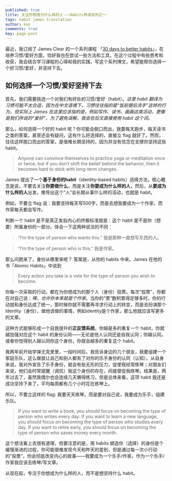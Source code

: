 ```yaml
---
published: true
title: 关注你想成为什么样的人-——Habits养成系列之一
tags: habit james translation
author: kun
comments: true
key: page-post
---
```

最近，我订阅了 James Clear 的一个系列课程 「[30 days to better habits](https://jamesclear.com/30-days)」，在培养习惯/爱好方面，恰好我也在尝试一些方法和工具，在这个过程中有些思考和收获，我会结合学习课程的心得和我的实践，写这个系列博文，希望能帮你选择一个好习惯/爱好，并坚持下去。

## 如何选择一个习惯/爱好坚持下去


首先，我们需要挑选一个对我们有好处的习惯/爱好（habit）。_这里 habit 翻译为习惯可能不太合适，因为在中文语境下，习惯往往指的是“饭前便后洗手”这样的行为，但实际上 James 在这里应该指的是，例如写作、读书、画画这类活动，更像是我们所说的“爱好”，为了避免误解，我会在后文直接使用 habit 这个词。_

那么，如何选择一个好的 habit 呢？你可能会脱口而出，我要每天跑步，每天读书之类的答案，甚至还会有疑问，这有什么好选择的，直接立 flag 就好了。然而，往往这样脱口而出的答案，是很难长期坚持的，因为并没有信念在支撑你坚持这些 habit。

> Anyone can convince themselves to practice yoga or meditation once or twice, but if you don’t shift the belief behind the behavior, then it becomes hard to stick with long-term changes. 

James 提出了一个**基于身份的habit**（identity-based habits）选择方法，核心概念是说，不要去关注**你要做什么**，而是关注**你要成为什么样的人**，然后，从**要成为什么样的人**出发，推导出这个“人”会长期从事什么样的活动，也就是 habit。

例如，不要立 flag 说：我要坚持每天写500字，而是去想我要成为一个作家，而作家每天都会写作。

判断一个 habit 是不是真正发自内心的终极标准就是：这个 habit 是不是你（想要）所属身份的一部分。体会一下这两种说法的不同：

> “I’m the type of person who wants this.” 我是那种一直想写东西的人。

> “I’m the type of person who is this.” 我是作家。


那么问题来了，身份从哪里来呢？
答案是，从你的 habits 中来。James 在他的书「Atomic Habits」中说到

> Every action you take is a vote for the type of person you wish to become.

你每一次采取的行动，都在为你想成为的那个人（身份）投票。每次“投票”，你都在对自己说：_嘿，也许你本来就是个作家_。当你的“票”数积累得足够多时，你的行动就和身份达成了统一，那时候你就不需要再寻求行动上的转变，而是去扮演那个Identity（身份），做他该做的事情，例如identity是个作家，那么他就应该写更多的文章。

这种方式能够形成一个自我提升的**正反馈系统**，你越是多的重复一个 habit，你就越加强对应这个 habit 的身份认同——无论是他人认同还是自我认同；你越认同，或者你觉得别人越认同你这个身份，你就会越多的重复这个 habit。

我两年前开始学弹尤克里里，一段时间后，我告诉身边的几个朋友，我要组建一个家庭乐队，这么做就让自己和别人都有了对你的乐手身份的认同（认知）。从自身来说，我对外宣告了乐手身份，就会有些无形的压力，促使我经常练琴；对朋友们来说，他们会时常提醒（调侃）我这个身份的存在，间接督促我练琴。结果是，两年过去了，虽然我偶尔也会连续几天懒得练习，但是总体来看，这项 habit 我还是成功坚持下来了，平均每周都有几个小时花在练琴上。

所以，不要立这样的 flag: 我要天天练琴，而是要对自己说，我要成为乐手，组建乐队。

> If you want to write a book, you should focus on becoming the type of person who writes every day.
If you want to learn a new language, you should focus on becoming the type of person who studies every day.
If you want to retire early, you should focus on becoming the type of person who saves money every month.

这个想法看上去很有道理，但要注意的是，用 habits 塑造你（选择）的身份是个缓慢渐进的过程，你可能很难发现今天和昨天的差别，但是通过每一次小行动的“投票”，你会彻底改变内心的故事——我要成为一个乐手/作家，作为一个乐手/作家我应该去练琴/写文章。

从现在起，专注于你想成为什么样的人，而不是想坚持什么 habit。



